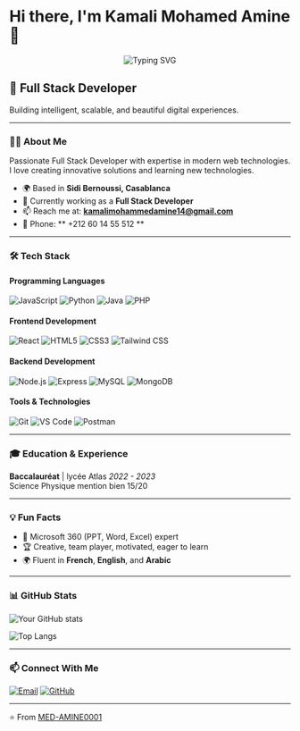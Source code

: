 # Hi there, I'm Kamali Mohamed Amine 👋

<p align="center">
  <img src="https://readme-typing-svg.herokuapp.com?font=Fira+Code&size=22&pause=1000&color=36BCF7&center=true&vCenter=true&width=435&lines=Bienvenue+sur+mon+profil+GitHub!;Développeur+Web+en+devenir;Toujours+curieux+et+créatif" alt="Typing SVG" />
</p>


## 🚀 Full Stack Developer

Building intelligent, scalable, and beautiful digital experiences.

---

### 👨‍💻 About Me

Passionate Full Stack Developer with expertise in modern web technologies. I love creating innovative solutions and learning new technologies.

- 🌍 Based in **Sidi Bernoussi, Casablanca**
- 💼 Currently working as a **Full Stack Developer**
- 📫 Reach me at: **kamalimohammedamine14@gmail.com**
- 📱 Phone: ** +212 60 14 55 512 **

---

### 🛠️ Tech Stack

#### Programming Languages
![JavaScript](https://img.shields.io/badge/-JavaScript-F7DF1E?style=flat-square&logo=javascript&logoColor=black)
![Python](https://img.shields.io/badge/-Python-3776AB?style=flat-square&logo=python&logoColor=white)
![Java](https://img.shields.io/badge/-Java-007396?style=flat-square&logo=java&logoColor=white)
![PHP](https://img.shields.io/badge/-PHP-777BB4?style=flat-square&logo=php&logoColor=white)

#### Frontend Development
![React](https://img.shields.io/badge/-React-61DAFB?style=flat-square&logo=react&logoColor=black)
![HTML5](https://img.shields.io/badge/-HTML5-E34F26?style=flat-square&logo=html5&logoColor=white)
![CSS3](https://img.shields.io/badge/-CSS3-1572B6?style=flat-square&logo=css3&logoColor=white)
![Tailwind CSS](https://img.shields.io/badge/-Tailwind_CSS-38B2AC?style=flat-square&logo=tailwind-css&logoColor=white)

#### Backend Development
![Node.js](https://img.shields.io/badge/-Node.js-339933?style=flat-square&logo=node.js&logoColor=white)
![Express](https://img.shields.io/badge/-Express-000000?style=flat-square&logo=express&logoColor=white)
![MySQL](https://img.shields.io/badge/-MySQL-4479A1?style=flat-square&logo=mysql&logoColor=white)
![MongoDB](https://img.shields.io/badge/-MongoDB-47A248?style=flat-square&logo=mongodb&logoColor=white)

#### Tools & Technologies
![Git](https://img.shields.io/badge/-Git-F05032?style=flat-square&logo=git&logoColor=white)
![VS Code](https://img.shields.io/badge/-VS_Code-007ACC?style=flat-square&logo=visual-studio-code&logoColor=white)
![Postman](https://img.shields.io/badge/-Postman-FF6C37?style=flat-square&logo=postman&logoColor=white)

---

### 🎓 Education & Experience



**Baccalauréat** | lycée Atlas
*2022 - 2023*  
Science Physique mention bien 15/20

---

### 💡 Fun Facts

- 🚀 Microsoft 360 (PPT, Word, Excel) expert
- 🏆 Creative, team player, motivated, eager to learn
- 🌍 Fluent in **French**, **English**, and **Arabic**

---

### 📊 GitHub Stats

![Your GitHub stats](https://github-readme-stats.vercel.app/api?username=MED-AMINE0001&show_icons=true&theme=radical)

![Top Langs](https://github-readme-stats.vercel.app/api/top-langs/?username=MED-AMINE0001&layout=compact&theme=radical)

---

### 📫 Connect With Me

[![Email](https://img.shields.io/badge/-Email-D14836?style=flat-square&logo=gmail&logoColor=white)](mailto:kamalimohammedamine14@gmail.com)
[![GitHub](https://img.shields.io/badge/-GitHub-181717?style=flat-square&logo=github&logoColor=white)](https://github.com/MED-AMINE0001)

---

⭐️ From [MED-AMINE0001](https://github.com/MED-AMINE0001)
